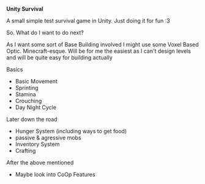 **Unity Survival**
 
A small simple test survival game in Unity. 
Just doing it for fun :3 
 
So. What do I want to do next?

As I want some sort of Base Building involved I might use some Voxel Based Optic. Minecraft-esque. 
Will be for me the easiest as I can't design levels and will be quite easy for building actually

Basics
* Basic Movement
* Sprinting
* Stamina
* Crouching
* Day Night Cycle

Later down the road
* Hunger System (including ways to get food)
* passive & agressive mobs
* Inventory System
* Crafting

After the above mentioned
* Maybe look into CoOp Features